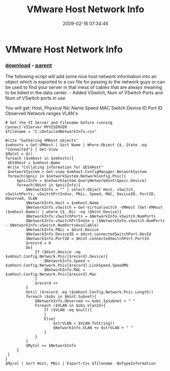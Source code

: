﻿---
pid:            872
poster:         alanrenouf
title:          VMware Host Network Info
date:           2009-02-16 07:34:46
format:         posh
parent:         870
parent:         870

---

# VMware Host Network Info

### [download](872.ps1) - [parent](870.md)

The following script will add some nice host network information into an object which is exported to a csv file for passing to the network guys or can be used to find your server in that mess of cables that are always meaning to be tidied in the data center. - Added VSwitch, Num of VSwitch Ports and Num of VSwitch ports in use

You will get:
Host,
Physical Nic Name
Speed
MAC
Switch Device ID
Port ID
Observed Network ranges
VLAN's

```posh
# Set the VI Server and Filename before running
Connect-VIServer MYVISERVER
$filename = "C:\DetailedNetworkInfo.csv"

Write "Gathering VMHost objects"
$vmhosts = Get-VMHost | Sort Name | Where-Object {$_.State -eq "Connected"} | Get-View
$MyCol = @()
foreach ($vmhost in $vmhosts){
 $ESXHost = $vmhost.Name
 Write "Collating information for $ESXHost"
 $networkSystem = Get-view $vmhost.ConfigManager.NetworkSystem
 foreach($pnic in $networkSystem.NetworkConfig.Pnic){
     $pnicInfo = $networkSystem.QueryNetworkHint($pnic.Device)
     foreach($Hint in $pnicInfo){
         $NetworkInfo = "" | select-Object Host, vSwitch, vSwitchPorts, vSwitchPrtInUse, PNic, Speed, MAC, DeviceID, PortID, Observed, VLAN
         $NetworkInfo.Host = $vmhost.Name
		 $NetworkInfo.vSwitch = Get-Virtualswitch -VMHost (Get-VMHost ($vmhost.Name)) | where {$_.Nic -eq ($Hint.Device)}
         $NetworkInfo.vSwitchPorts = $NetworkInfo.vSwitch.NumPorts
		 $NetworkInfo.vSwitchPrtInUse = ($NetworkInfo.vSwitch.NumPorts - $NetworkInfo.vSwitch.NumPortsAvailable)
		 $NetworkInfo.PNic = $Hint.Device
         $NetworkInfo.DeviceID = $Hint.connectedSwitchPort.DevId
         $NetworkInfo.PortID = $Hint.connectedSwitchPort.PortId
         $record = 0
         Do{
             If ($Hint.Device -eq $vmhost.Config.Network.Pnic[$record].Device){
                 $NetworkInfo.Speed = $vmhost.Config.Network.Pnic[$record].LinkSpeed.SpeedMb
                 $NetworkInfo.MAC = $vmhost.Config.Network.Pnic[$record].Mac
             }
             $record ++
         }
         Until ($record -eq ($vmhost.Config.Network.Pnic.Length))
         foreach ($obs in $Hint.Subnet){
             $NetworkInfo.Observed += $obs.IpSubnet + " "
             Foreach ($VLAN in $obs.VlanId){
                 If ($VLAN -eq $null){
                 }
                 Else{
                     $strVLAN = $VLAN.ToString()
                     $NetworkInfo.VLAN += $strVLAN + " "
                 }
             }
         }
         $MyCol += $NetworkInfo
     }
 }
}
$Mycol | Sort Host, PNic | Export-Csv $filename -NoTypeInformation
```
